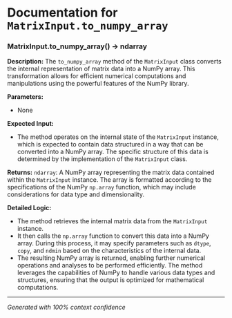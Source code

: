 # Documentation for `MatrixInput.to_numpy_array`

### MatrixInput.to_numpy_array() -> ndarray

**Description:**
The `to_numpy_array` method of the `MatrixInput` class converts the internal representation of matrix data into a NumPy array. This transformation allows for efficient numerical computations and manipulations using the powerful features of the NumPy library.

**Parameters:**
- None

**Expected Input:**
- The method operates on the internal state of the `MatrixInput` instance, which is expected to contain data structured in a way that can be converted into a NumPy array. The specific structure of this data is determined by the implementation of the `MatrixInput` class.

**Returns:**
`ndarray`: A NumPy array representing the matrix data contained within the `MatrixInput` instance. The array is formatted according to the specifications of the NumPy `np.array` function, which may include considerations for data type and dimensionality.

**Detailed Logic:**
- The method retrieves the internal matrix data from the `MatrixInput` instance.
- It then calls the `np.array` function to convert this data into a NumPy array. During this process, it may specify parameters such as `dtype`, `copy`, and `ndmin` based on the characteristics of the internal data.
- The resulting NumPy array is returned, enabling further numerical operations and analyses to be performed efficiently. The method leverages the capabilities of NumPy to handle various data types and structures, ensuring that the output is optimized for mathematical computations.

---
*Generated with 100% context confidence*

